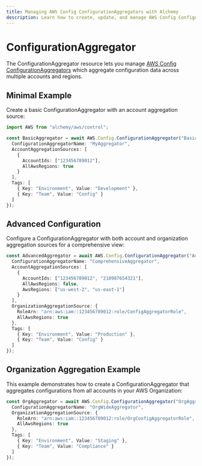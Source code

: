 ```yaml
---
title: Managing AWS Config ConfigurationAggregators with Alchemy
description: Learn how to create, update, and manage AWS Config ConfigurationAggregators using Alchemy Cloud Control.
---
```


# ConfigurationAggregator

The ConfigurationAggregator resource lets you manage [AWS Config ConfigurationAggregators](https://docs.aws.amazon.com/config/latest/userguide/) which aggregate configuration data across multiple accounts and regions.

## Minimal Example

Create a basic ConfigurationAggregator with an account aggregation source:

```ts
import AWS from "alchemy/aws/control";

const BasicAggregator = await AWS.Config.ConfigurationAggregator("BasicAggregator", {
  ConfigurationAggregatorName: "MyAggregator",
  AccountAggregationSources: [
    {
      AccountIds: ["123456789012"],
      AllAwsRegions: true
    }
  ],
  Tags: [
    { Key: "Environment", Value: "Development" },
    { Key: "Team", Value: "Config" }
  ]
});
```

## Advanced Configuration

Configure a ConfigurationAggregator with both account and organization aggregation sources for a comprehensive view:

```ts
const AdvancedAggregator = await AWS.Config.ConfigurationAggregator("AdvancedAggregator", {
  ConfigurationAggregatorName: "ComprehensiveAggregator",
  AccountAggregationSources: [
    {
      AccountIds: ["123456789012", "210987654321"],
      AllAwsRegions: false,
      AwsRegions: ["us-west-2", "us-east-1"]
    }
  ],
  OrganizationAggregationSource: {
    RoleArn: "arn:aws:iam::123456789012:role/ConfigAggregatorRole",
    AllAwsRegions: true
  },
  Tags: [
    { Key: "Environment", Value: "Production" },
    { Key: "Team", Value: "Config" }
  ]
});
```

## Organization Aggregation Example

This example demonstrates how to create a ConfigurationAggregator that aggregates configurations from all accounts in your AWS Organization:

```ts
const OrgAggregator = await AWS.Config.ConfigurationAggregator("OrgAggregator", {
  ConfigurationAggregatorName: "OrgWideAggregator",
  OrganizationAggregationSource: {
    RoleArn: "arn:aws:iam::123456789012:role/OrgConfigAggregatorRole",
    AllAwsRegions: true
  },
  Tags: [
    { Key: "Environment", Value: "Staging" },
    { Key: "Team", Value: "Compliance" }
  ]
});
```